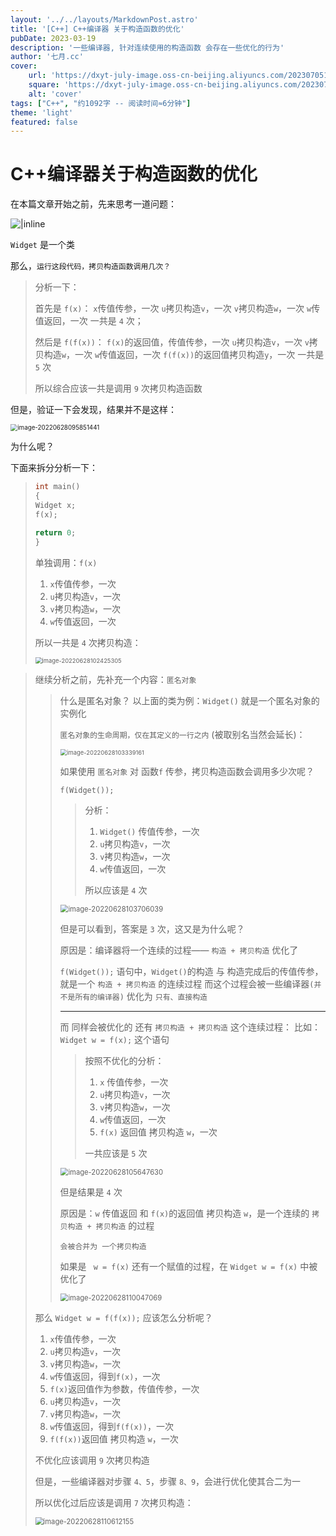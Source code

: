 ```yaml
---
layout: '../../layouts/MarkdownPost.astro'
title: '[C++] C++编译器 关于构造函数的优化'
pubDate: 2023-03-19
description: '一些编译器, 针对连续使用的构造函数 会存在一些优化的行为'
author: '七月.cc'
cover:
    url: 'https://dxyt-july-image.oss-cn-beijing.aliyuncs.com/202307051139974.webp'
    square: 'https://dxyt-july-image.oss-cn-beijing.aliyuncs.com/202307051139974.webp'
    alt: 'cover'
tags: ["C++", "约1092字 -- 阅读时间≈6分钟"]
theme: 'light'
featured: false
---
```


# C++编译器关于构造函数的优化

在本篇文章开始之前，先来思考一道问题：

![|inline](https://dxyt-july-image.oss-cn-beijing.aliyuncs.com/image-20220628094655348.webp)

`Widget` 是一个类

那么，`运行这段代码，拷贝构造函数调用几次？`

> 分析一下：
>
> 首先是 `f(x)`：
> `x`传值传参，一次
> `u`拷贝构造`v`，一次
> `v`拷贝构造`w`，一次
> `w`传值返回，一次
> 一共是 `4` 次；
>
> 然后是 `f(f(x))`：
> `f(x)`的返回值，传值传参，一次
> `u`拷贝构造`v`，一次
> `v`拷贝构造`w`，一次
> `w`传值返回，一次
> `f(f(x))`的返回值拷贝构造`y`，一次
> 一共是 `5` 次
>
> 所以综合应该一共是调用 `9` 次拷贝构造函数

但是，验证一下会发现，结果并不是这样：

<img src="https://dxyt-july-image.oss-cn-beijing.aliyuncs.com/image-20220628095851441.webp" alt="image-20220628095851441" style="zoom:70%; display: block; margin: 0 auto;" />

为什么呢？

下面来拆分分析一下：

> ```cpp
> int main()
> {
> Widget x;
> f(x);
> 
> return 0;
> }
> ```
>
> 单独调用：`f(x)`
>
> 1. `x`传值传参，一次
> 2. `u`拷贝构造`v`，一次
> 3. `v`拷贝构造`w`，一次
> 4. `w`传值返回，一次
>
> 所以一共是 `4` 次拷贝构造：
>
> <img src="https://dxyt-july-image.oss-cn-beijing.aliyuncs.com/image-20220628102425305.webp" alt="image-20220628102425305" style="zoom:67%; display: block; margin: 0 auto;" />

> 继续分析之前，先补充一个内容：`匿名对象`
>
> > 什么是匿名对象？
> > 以上面的类为例：`Widget()` 就是一个匿名对象的实例化
> >
> > `匿名对象的生命周期，仅在其定义的一行之内` (被取别名当然会延长)：
> >
> > <img src="https://dxyt-july-image.oss-cn-beijing.aliyuncs.com/image-20220628103339161.webp" alt="image-20220628103339161" style="zoom:67%; display: block; margin: 0 auto;" />
> >
> > 如果使用 `匿名对象` 对 函数`f` 传参，拷贝构造函数会调用多少次呢？
> >
> > `f(Widget());`
> >
> > > 分析：
> > >
> > > 1. `Widget()` 传值传参，一次
> > > 2. `u`拷贝构造`v`，一次
> > > 3. `v`拷贝构造`w`，一次
> > > 4. `w`传值返回，一次
> > >
> > > 所以应该是 `4` 次
> >
> > <img src="https://dxyt-july-image.oss-cn-beijing.aliyuncs.com/image-20220628103706039.webp" alt="image-20220628103706039" style="zoom:80%; display: block; margin: 0 auto;" />
> >
> > 但是可以看到，答案是 `3` 次，这又是为什么呢？
> >
> > 原因是：编译器将一个连续的过程—— `构造 + 拷贝构造` 优化了
> >
> > `f(Widget());` 语句中，`Widget()`的构造 与 构造完成后的传值传参，就是一个 `构造 + 拷贝构造` 的连续过程
> > 而这个过程会被一些编译器`(并不是所有的编译器)` 优化为 `只有、直接构造`
> >
> > ---
> >
> > 而 同样会被优化的 还有 `拷贝构造 + 拷贝构造` 这个连续过程：
> > 比如：`Widget w = f(x);` 这个语句
> >
> > > 按照不优化的分析：
> > >
> > > 1. `x` 传值传参，一次
> > > 2. `u`拷贝构造`v`，一次
> > > 3. `v`拷贝构造`w`，一次
> > > 4. `w`传值返回，一次
> > > 5. `f(x)` 返回值 拷贝构造 `w`，一次
> > >
> > > 一共应该是 `5` 次
> >
> > <img src="https://dxyt-july-image.oss-cn-beijing.aliyuncs.com/image-20220628105647630.webp" alt="image-20220628105647630" style="zoom:80%; display: block; margin: 0 auto;" />
> >
> > 但是结果是 `4` 次
> >
> > 原因是：`w` 传值返回 和 `f(x)`的返回值 拷贝构造 `w`，是一个连续的 `拷贝构造 + 拷贝构造` 的过程
> >
> > `会被合并为 一个拷贝构造`
> >
> > 如果是 ` w = f(x)` 还有一个赋值的过程，在 `Widget w = f(x)` 中被优化了
> >
> > <img src="https://dxyt-july-image.oss-cn-beijing.aliyuncs.com/image-20220628110047069.webp" alt="image-20220628110047069" style="zoom:80%; display: block; margin: 0 auto;" />
>
> 那么 `Widget w = f(f(x));` 应该怎么分析呢？
>
> 1. `x`传值传参，一次
> 2. `u`拷贝构造`v`，一次
> 3. `v`拷贝构造`w`，一次
> 4. `w`传值返回，得到`f(x)`，一次
> 5. `f(x)`返回值作为参数，传值传参，一次
> 6. `u`拷贝构造`v`，一次
> 7. `v`拷贝构造`w`，一次
> 8. `w`传值返回，得到`f(f(x))`，一次
> 9. `f(f(x))`返回值 拷贝构造 `w`，一次
>
> 不优化应该调用 `9` 次拷贝构造
>
> 但是，一些编译器对步骤 `4、5`，步骤 `8、9`，会进行优化使其合二为一
>
> 所以优化过后应该是调用 `7` 次拷贝构造：
>
> <img src="https://dxyt-july-image.oss-cn-beijing.aliyuncs.com/image-20220628110612155.webp" alt="image-20220628110612155" style="zoom:80%; display: block; margin: 0 auto;" />